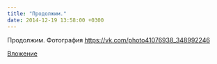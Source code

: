 ```yaml
---
title: "Продолжим."
date: 2014-12-19 13:58:00 +0300
---
```


Продолжим.
Фотография
https://vk.com/photo41076938_348992246

[Вложение](https://vk.com/photo41076938_348992246)

